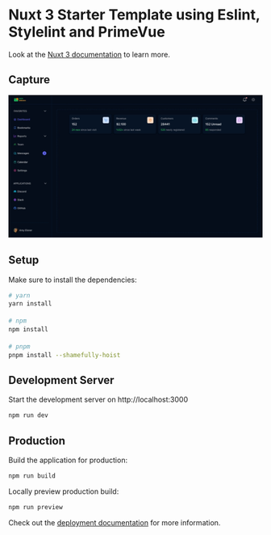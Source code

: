 # Nuxt 3 Starter Template using Eslint, Stylelint and PrimeVue

Look at the [Nuxt 3 documentation](https://nuxt.com/docs/getting-started/introduction) to learn more.

## Capture

![Capture](https://raw.githubusercontent.com/jeverduzco/nuxt-starter-template/main/public/capture.jpeg)

## Setup

Make sure to install the dependencies:

```bash
# yarn
yarn install

# npm
npm install

# pnpm
pnpm install --shamefully-hoist
```

## Development Server

Start the development server on http://localhost:3000

```bash
npm run dev
```

## Production

Build the application for production:

```bash
npm run build
```

Locally preview production build:

```bash
npm run preview
```

Check out the [deployment documentation](https://nuxt.com/docs/getting-started/deployment) for more information.
